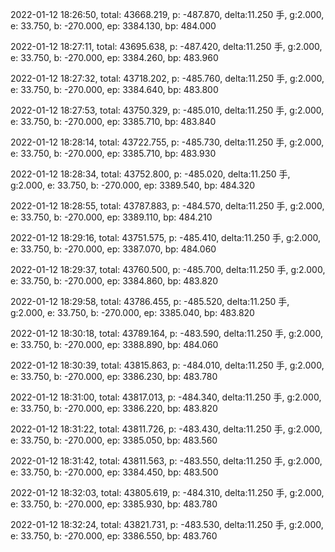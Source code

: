 2022-01-12 18:26:50, total: 43668.219, p: -487.870, delta:11.250 手, g:2.000, e: 33.750, b: -270.000, ep: 3384.130, bp: 484.000

2022-01-12 18:27:11, total: 43695.638, p: -487.420, delta:11.250 手, g:2.000, e: 33.750, b: -270.000, ep: 3384.260, bp: 483.960

2022-01-12 18:27:32, total: 43718.202, p: -485.760, delta:11.250 手, g:2.000, e: 33.750, b: -270.000, ep: 3384.640, bp: 483.800

2022-01-12 18:27:53, total: 43750.329, p: -485.010, delta:11.250 手, g:2.000, e: 33.750, b: -270.000, ep: 3385.710, bp: 483.840

2022-01-12 18:28:14, total: 43722.755, p: -485.730, delta:11.250 手, g:2.000, e: 33.750, b: -270.000, ep: 3385.710, bp: 483.930

2022-01-12 18:28:34, total: 43752.800, p: -485.020, delta:11.250 手, g:2.000, e: 33.750, b: -270.000, ep: 3389.540, bp: 484.320

2022-01-12 18:28:55, total: 43787.883, p: -484.570, delta:11.250 手, g:2.000, e: 33.750, b: -270.000, ep: 3389.110, bp: 484.210

2022-01-12 18:29:16, total: 43751.575, p: -485.410, delta:11.250 手, g:2.000, e: 33.750, b: -270.000, ep: 3387.070, bp: 484.060

2022-01-12 18:29:37, total: 43760.500, p: -485.700, delta:11.250 手, g:2.000, e: 33.750, b: -270.000, ep: 3384.860, bp: 483.820

2022-01-12 18:29:58, total: 43786.455, p: -485.520, delta:11.250 手, g:2.000, e: 33.750, b: -270.000, ep: 3385.040, bp: 483.820

2022-01-12 18:30:18, total: 43789.164, p: -483.590, delta:11.250 手, g:2.000, e: 33.750, b: -270.000, ep: 3388.890, bp: 484.060

2022-01-12 18:30:39, total: 43815.863, p: -484.010, delta:11.250 手, g:2.000, e: 33.750, b: -270.000, ep: 3386.230, bp: 483.780

2022-01-12 18:31:00, total: 43817.013, p: -484.340, delta:11.250 手, g:2.000, e: 33.750, b: -270.000, ep: 3386.220, bp: 483.820

2022-01-12 18:31:22, total: 43811.726, p: -483.430, delta:11.250 手, g:2.000, e: 33.750, b: -270.000, ep: 3385.050, bp: 483.560

2022-01-12 18:31:42, total: 43811.563, p: -483.550, delta:11.250 手, g:2.000, e: 33.750, b: -270.000, ep: 3384.450, bp: 483.500

2022-01-12 18:32:03, total: 43805.619, p: -484.310, delta:11.250 手, g:2.000, e: 33.750, b: -270.000, ep: 3385.930, bp: 483.780

2022-01-12 18:32:24, total: 43821.731, p: -483.530, delta:11.250 手, g:2.000, e: 33.750, b: -270.000, ep: 3386.550, bp: 483.760